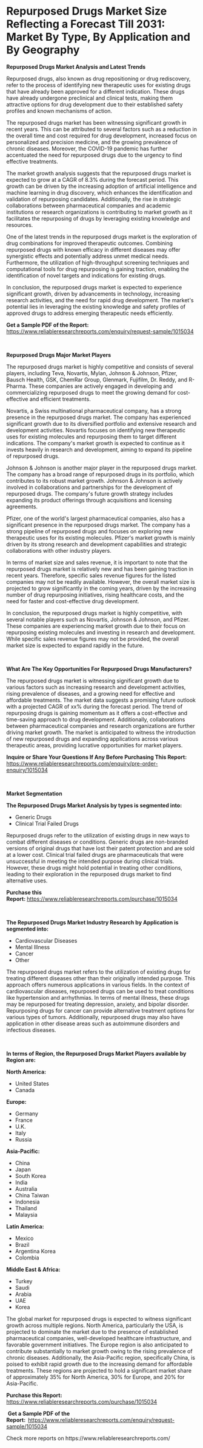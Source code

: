 <p><h1>Repurposed Drugs Market Size Reflecting a Forecast Till 2031: Market By Type, By Application and By Geography</h1></p><p><strong>Repurposed Drugs Market Analysis and Latest Trends</strong></p>
<p><p>Repurposed drugs, also known as drug repositioning or drug rediscovery, refer to the process of identifying new therapeutic uses for existing drugs that have already been approved for a different indication. These drugs have already undergone preclinical and clinical tests, making them attractive options for drug development due to their established safety profiles and known mechanisms of action.</p><p>The repurposed drugs market has been witnessing significant growth in recent years. This can be attributed to several factors such as a reduction in the overall time and cost required for drug development, increased focus on personalized and precision medicine, and the growing prevalence of chronic diseases. Moreover, the COVID-19 pandemic has further accentuated the need for repurposed drugs due to the urgency to find effective treatments.</p><p>The market growth analysis suggests that the repurposed drugs market is expected to grow at a CAGR of 8.3% during the forecast period. This growth can be driven by the increasing adoption of artificial intelligence and machine learning in drug discovery, which enhances the identification and validation of repurposing candidates. Additionally, the rise in strategic collaborations between pharmaceutical companies and academic institutions or research organizations is contributing to market growth as it facilitates the repurposing of drugs by leveraging existing knowledge and resources.</p><p>One of the latest trends in the repurposed drugs market is the exploration of drug combinations for improved therapeutic outcomes. Combining repurposed drugs with known efficacy in different diseases may offer synergistic effects and potentially address unmet medical needs. Furthermore, the utilization of high-throughput screening techniques and computational tools for drug repurposing is gaining traction, enabling the identification of novel targets and indications for existing drugs.</p><p>In conclusion, the repurposed drugs market is expected to experience significant growth, driven by advancements in technology, increasing research activities, and the need for rapid drug development. The market's potential lies in leveraging the existing knowledge and safety profiles of approved drugs to address emerging therapeutic needs efficiently.</p></p>
<p><strong>Get a Sample PDF of the Report:&nbsp;</strong> <a href="https://www.reliableresearchreports.com/enquiry/request-sample/1015034">https://www.reliableresearchreports.com/enquiry/request-sample/1015034</a></p>
<p>&nbsp;</p>
<p><strong>Repurposed Drugs Major Market Players</strong></p>
<p><p>The repurposed drugs market is highly competitive and consists of several players, including Teva, Novartis, Mylan, Johnson & Johnson, Pfizer, Bausch Health, GSK, ChemRar Group, Glenmark, Fujifilm, Dr. Reddy, and R-Pharma. These companies are actively engaged in developing and commercializing repurposed drugs to meet the growing demand for cost-effective and efficient treatments.</p><p>Novartis, a Swiss multinational pharmaceutical company, has a strong presence in the repurposed drugs market. The company has experienced significant growth due to its diversified portfolio and extensive research and development activities. Novartis focuses on identifying new therapeutic uses for existing molecules and repurposing them to target different indications. The company's market growth is expected to continue as it invests heavily in research and development, aiming to expand its pipeline of repurposed drugs.</p><p>Johnson & Johnson is another major player in the repurposed drugs market. The company has a broad range of repurposed drugs in its portfolio, which contributes to its robust market growth. Johnson & Johnson is actively involved in collaborations and partnerships for the development of repurposed drugs. The company's future growth strategy includes expanding its product offerings through acquisitions and licensing agreements.</p><p>Pfizer, one of the world's largest pharmaceutical companies, also has a significant presence in the repurposed drugs market. The company has a strong pipeline of repurposed drugs and focuses on exploring new therapeutic uses for its existing molecules. Pfizer's market growth is mainly driven by its strong research and development capabilities and strategic collaborations with other industry players.</p><p>In terms of market size and sales revenue, it is important to note that the repurposed drugs market is relatively new and has been gaining traction in recent years. Therefore, specific sales revenue figures for the listed companies may not be readily available. However, the overall market size is projected to grow significantly in the coming years, driven by the increasing number of drug repurposing initiatives, rising healthcare costs, and the need for faster and cost-effective drug development.</p><p>In conclusion, the repurposed drugs market is highly competitive, with several notable players such as Novartis, Johnson & Johnson, and Pfizer. These companies are experiencing market growth due to their focus on repurposing existing molecules and investing in research and development. While specific sales revenue figures may not be provided, the overall market size is expected to expand rapidly in the future.</p></p>
<p>&nbsp;</p>
<p><strong>What Are The Key Opportunities For Repurposed Drugs Manufacturers?</strong></p>
<p><p>The repurposed drugs market is witnessing significant growth due to various factors such as increasing research and development activities, rising prevalence of diseases, and a growing need for effective and affordable treatments. The market data suggests a promising future outlook with a projected CAGR of xx% during the forecast period. The trend of repurposing drugs is gaining momentum as it offers a cost-effective and time-saving approach to drug development. Additionally, collaborations between pharmaceutical companies and research organizations are further driving market growth. The market is anticipated to witness the introduction of new repurposed drugs and expanding applications across various therapeutic areas, providing lucrative opportunities for market players.</p></p>
<p><strong>Inquire or Share Your Questions If Any Before Purchasing This Report:</strong> <a href="https://www.reliableresearchreports.com/enquiry/pre-order-enquiry/1015034">https://www.reliableresearchreports.com/enquiry/pre-order-enquiry/1015034</a></p>
<p>&nbsp;</p>
<p><strong>Market Segmentation</strong></p>
<p><strong>The Repurposed Drugs Market Analysis by types is segmented into:</strong></p>
<p><ul><li>Generic Drugs</li><li>Clinical Trial Failed Drugs</li></ul></p>
<p><p>Repurposed drugs refer to the utilization of existing drugs in new ways to combat different diseases or conditions. Generic drugs are non-branded versions of original drugs that have lost their patent protection and are sold at a lower cost. Clinical trial failed drugs are pharmaceuticals that were unsuccessful in meeting the intended purpose during clinical trials. However, these drugs might hold potential in treating other conditions, leading to their exploration in the repurposed drugs market to find alternative uses.</p></p>
<p><strong>Purchase this Report:&nbsp;</strong><a href="https://www.reliableresearchreports.com/purchase/1015034">https://www.reliableresearchreports.com/purchase/1015034</a></p>
<p>&nbsp;</p>
<p><strong>The Repurposed Drugs Market Industry Research by Application is segmented into:</strong></p>
<p><ul><li>Cardiovascular Diseases</li><li>Mental Illness</li><li>Cancer</li><li>Other</li></ul></p>
<p><p>The repurposed drugs market refers to the utilization of existing drugs for treating different diseases other than their originally intended purpose. This approach offers numerous applications in various fields. In the context of cardiovascular diseases, repurposed drugs can be used to treat conditions like hypertension and arrhythmias. In terms of mental illness, these drugs may be repurposed for treating depression, anxiety, and bipolar disorder. Repurposing drugs for cancer can provide alternative treatment options for various types of tumors. Additionally, repurposed drugs may also have application in other disease areas such as autoimmune disorders and infectious diseases.</p></p>
<p>&nbsp;</p>
<p><strong>In terms of Region, the Repurposed Drugs Market Players available by Region are:</strong></p>
<p>
    <p> <strong> North America: </strong>
        <ul>
            <li>United States</li>
            <li>Canada</li>
        </ul>
        </p> 
    <p> <strong> Europe: </strong>
        <ul>
            <li>Germany</li>
            <li>France</li>
            <li>U.K.</li>
            <li>Italy</li>
            <li>Russia</li>
        </ul>
        </p> 
    <p> <strong> Asia-Pacific: </strong>
        <ul>
            <li>China</li>
            <li>Japan</li>
            <li>South Korea</li>
            <li>India</li>
            <li>Australia</li>
            <li>China Taiwan</li>
            <li>Indonesia</li>
            <li>Thailand</li>
            <li>Malaysia</li>
        </ul>
        </p> 
    <p> <strong> Latin America: </strong>
        <ul>
            <li>Mexico</li>
            <li>Brazil</li>
            <li>Argentina Korea</li>
            <li>Colombia</li>
        </ul>
        </p> 
    <p> <strong> Middle East & Africa: </strong>
        <ul>
            <li>Turkey</li>
            <li>Saudi</li>
            <li>Arabia</li>
            <li>UAE</li>
            <li>Korea</li>
        </ul>
    </p>
    </p>
<p><p>The global market for repurposed drugs is expected to witness significant growth across multiple regions. North America, particularly the USA, is projected to dominate the market due to the presence of established pharmaceutical companies, well-developed healthcare infrastructure, and favorable government initiatives. The Europe region is also anticipated to contribute substantially to market growth owing to the rising prevalence of chronic diseases. Additionally, the Asia-Pacific region, specifically China, is poised to exhibit rapid growth due to the increasing demand for affordable treatments. These regions are projected to hold a significant market share of approximately 35% for North America, 30% for Europe, and 20% for Asia-Pacific.</p></p>
<p><strong>Purchase this Report: </strong><a href="https://www.reliableresearchreports.com/purchase/1015034">https://www.reliableresearchreports.com/purchase/1015034</a></p>
<p>&nbsp;<strong>Get a Sample PDF of the Report:&nbsp;&nbsp;</strong><a href="https://www.reliableresearchreports.com/enquiry/request-sample/1015034">https://www.reliableresearchreports.com/enquiry/request-sample/1015034</a></p>
<p><strong></strong></p>
<p>Check more reports on https://www.reliableresearchreports.com/</p>